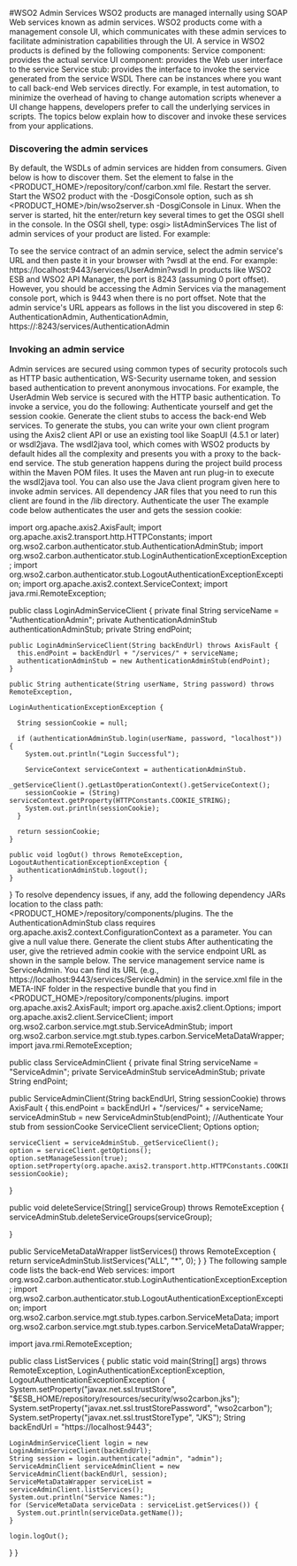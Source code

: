 #WSO2 Admin Services
WSO2 products are managed internally using SOAP Web services known as admin services. WSO2 products come with a management console UI, which communicates with these admin services to facilitate administration capabilities through the UI.
A service in WSO2 products is defined by the following components:
Service component: provides the actual service
UI component: provides the Web user interface to the service
Service stub: provides the interface to invoke the service generated from the service WSDL
There can be instances where you want to call back-end Web services directly. For example, in test automation, to minimize the overhead of having to change automation scripts whenever a UI change happens, developers prefer to call the underlying services in scripts. The topics below explain how to discover and invoke these services from your applications.
### Discovering the admin services
By default, the WSDLs of admin services are hidden from consumers. Given below is how to discover them.
Set the <HideAdminServiceWSDLs> element to false in the <PRODUCT_HOME>/repository/conf/carbon.xml file.
Restart the server.
Start the WSO2 product with the -DosgiConsole option, such as sh <PRODUCT_HOME>/bin/wso2server.sh -DosgiConsole in Linux.
When the server is started, hit the enter/return key several times to get the OSGI shell in the console.
In the OSGI shell, type: osgi> listAdminServices
The list of admin services of your product are listed. For example:

To see the service contract of an admin service, select the admin service's URL and then paste it in your browser with ?wsdl at the end. For example:
https://localhost:9443/services/UserAdmin?wsdl
In products like WSO2 ESB and WSO2 API Manager, the port is 8243 (assuming 0 port offset). However, you should be accessing the Admin Services via the management console port, which is 9443 when there is no port offset.
Note that the admin service's URL appears as follows in the list you discovered in step 6:
AuthenticationAdmin, AuthenticationAdmin, https://<host IP>:8243/services/AuthenticationAdmin
### Invoking an admin service
Admin services are secured using common types of security protocols such as HTTP basic authentication, WS-Security username token, and session based authentication to prevent anonymous invocations. For example, the UserAdmin Web service is secured with the HTTP basic authentication. To invoke a service, you do the following:
Authenticate yourself and get the session cookie.
Generate the client stubs to access the back-end Web services.
To generate the stubs, you can write your own client program using the Axis2 client API or use an existing tool like SoapUI (4.5.1 or later) or wsdl2java.
The wsdl2java tool, which comes with WSO2 products by default hides all the complexity and presents you with a proxy to the back-end service. The stub generation happens during the project build process within the Maven POM files. It uses the Maven ant run plug-in to execute the wsdl2java tool.
You can also use the Java client program given here to invoke admin services. All dependency JAR files that you need to run this client are found in the /lib directory.
Authenticate the user
The example code below authenticates the user and gets the session cookie:

import org.apache.axis2.AxisFault;
import org.apache.axis2.transport.http.HTTPConstants;
import org.wso2.carbon.authenticator.stub.AuthenticationAdminStub;
import org.wso2.carbon.authenticator.stub.LoginAuthenticationExceptionException;
import org.wso2.carbon.authenticator.stub.LogoutAuthenticationExceptionException;
import org.apache.axis2.context.ServiceContext;
import java.rmi.RemoteException;

public class LoginAdminServiceClient {
  private final String serviceName = "AuthenticationAdmin";
    private AuthenticationAdminStub authenticationAdminStub;
    private String endPoint;

    public LoginAdminServiceClient(String backEndUrl) throws AxisFault {
      this.endPoint = backEndUrl + "/services/" + serviceName;
      authenticationAdminStub = new AuthenticationAdminStub(endPoint);
    }

    public String authenticate(String userName, String password) throws RemoteException,
                                      LoginAuthenticationExceptionException {

      String sessionCookie = null;

      if (authenticationAdminStub.login(userName, password, "localhost")) {
        System.out.println("Login Successful");

        ServiceContext serviceContext = authenticationAdminStub.
            _getServiceClient().getLastOperationContext().getServiceContext();
        sessionCookie = (String) serviceContext.getProperty(HTTPConstants.COOKIE_STRING);
        System.out.println(sessionCookie);
      }

      return sessionCookie;
    }

    public void logOut() throws RemoteException, LogoutAuthenticationExceptionException {
      authenticationAdminStub.logout();
    }
}
To resolve dependency issues, if any, add the following dependency JARs location to the class path: <PRODUCT_HOME>/repository/components/plugins.
The the AuthenticationAdminStub class requires org.apache.axis2.context.ConfigurationContext as a parameter. You can give a null value there.
Generate the client stubs
After authenticating the user, give the retrieved admin cookie with the service endpoint URL as shown in the sample below. The service management service name is ServiceAdmin. You can find its URL (e.g., https://localhost:9443/services/ServiceAdmin) in the service.xml file in the META-INF folder in the respective bundle that you find in <PRODUCT_HOME>/repository/components/plugins.
import org.apache.axis2.AxisFault;
import org.apache.axis2.client.Options;
import org.apache.axis2.client.ServiceClient;
import org.wso2.carbon.service.mgt.stub.ServiceAdminStub;
import org.wso2.carbon.service.mgt.stub.types.carbon.ServiceMetaDataWrapper;
import java.rmi.RemoteException;

public class ServiceAdminClient {
  private final String serviceName = "ServiceAdmin";
  private ServiceAdminStub serviceAdminStub;
  private String endPoint;

  public ServiceAdminClient(String backEndUrl, String sessionCookie) throws AxisFault {
    this.endPoint = backEndUrl + "/services/" + serviceName;
    serviceAdminStub = new ServiceAdminStub(endPoint);
    //Authenticate Your stub from sessionCooke
    ServiceClient serviceClient;
    Options option;

    serviceClient = serviceAdminStub._getServiceClient();
    option = serviceClient.getOptions();
    option.setManageSession(true);
    option.setProperty(org.apache.axis2.transport.http.HTTPConstants.COOKIE_STRING, sessionCookie);
  }

  public void deleteService(String[] serviceGroup) throws RemoteException {
    serviceAdminStub.deleteServiceGroups(serviceGroup);

  }

  public ServiceMetaDataWrapper listServices() throws RemoteException {
    return serviceAdminStub.listServices("ALL", "*", 0);
  }
}
The following sample code lists the back-end Web services:
import org.wso2.carbon.authenticator.stub.LoginAuthenticationExceptionException;
import org.wso2.carbon.authenticator.stub.LogoutAuthenticationExceptionException;
import org.wso2.carbon.service.mgt.stub.types.carbon.ServiceMetaData;
import org.wso2.carbon.service.mgt.stub.types.carbon.ServiceMetaDataWrapper;

import java.rmi.RemoteException;

public class ListServices {
  public static void main(String[] args)
      throws RemoteException, LoginAuthenticationExceptionException,
          LogoutAuthenticationExceptionException {
    System.setProperty("javax.net.ssl.trustStore", "$ESB_HOME/repository/resources/security/wso2carbon.jks");
    System.setProperty("javax.net.ssl.trustStorePassword", "wso2carbon");
    System.setProperty("javax.net.ssl.trustStoreType", "JKS");
    String backEndUrl = "https://localhost:9443";

    LoginAdminServiceClient login = new LoginAdminServiceClient(backEndUrl);
    String session = login.authenticate("admin", "admin");
    ServiceAdminClient serviceAdminClient = new ServiceAdminClient(backEndUrl, session);
    ServiceMetaDataWrapper serviceList = serviceAdminClient.listServices();
    System.out.println("Service Names:");
    for (ServiceMetaData serviceData : serviceList.getServices()) {
      System.out.println(serviceData.getName());
    }

    login.logOut();
  }
}
